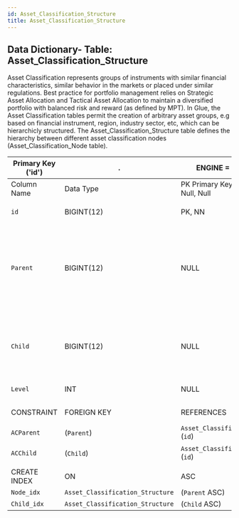 ```yaml
---
id: Asset_Classification_Structure
title: Asset_Classification_Structure
---
```


## Data Dictionary- Table: Asset_Classification_Structure

Asset Classification represents groups of instruments with similar financial characteristics, similar behavior in the markets or placed under similar regulations. 
Best practice for portfolio management relies on Strategic Asset Allocation and Tactical Asset Allocation to maintain a diversified portfolio with balanced risk and reward (as defined by MPT). 
In Glue, the Asset Classification tables permit the creation of arbitrary asset groups, e.g based on financial instrument, region, industry sector, etc, which can be hierarchicly structured.  The Asset_Classification_Structure table defines the hierarchy between different asset classification nodes (Asset_Classification_Node table).
					
 

| Primary Key ('id')|.|ENGINE = InnoDB|.|.|
|---|---|---|---|---|
|Column Name| Data Type|PK Primary Key, NN-Not Null, Null|Example|Comment|
||
| `id` |BIGINT(12)|PK, NN|1|PrimaryKey-ID, Not Null (auto creates)|
|`Parent`| BIGINT(12)| NULL|1|Id for the top node of hierarchy (parent) of asset classification (from Asset_Classification_Node). Recommended is to store only the direct relationships between parent node and child node, not the indirect relationships (in case the depth > 2)|
|`Child` |BIGINT(12)| NULL|2|Id for the underlying node in the hierarchy (child) of asset classification (from Asset_Classification_Node). More than one child node can be associated with parent node.|
|`Level`| INT| NULL|2|Layer of asset classification depth e.g:2|
||
|CONSTRAINT|FOREIGN KEY|REFERENCES |ON DELETE|ON UPDATE|.|
|`ACParent`|(`Parent`)|`Asset_Classification_Node` (`id`)|NO ACTION| NO ACTION|
|`ACChild`|(`Child`)|`Asset_Classification_Node` (`id`)|NO ACTION| NO ACTION|
||
|CREATE INDEX|ON|ASC|VISABLE|.|
|`Node_idx`|`Asset_Classification_Structure`|(`Parent` ASC)|VISIBLE|.|
|`Child_idx`|`Asset_Classification_Structure`|(`Child` ASC)|VISIBLE|.|
